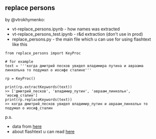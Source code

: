 replace persons
----

by @vtrokhymenko:
* vt-replace_persons.ipynb - how names was extracted
* vt-replace_persons_test.ipynb - r&d extraction (don't use in prod)
* replace_persons.py - the main file which u can use for using flashtext like this

```
from replace_persons import KeyProc

# for example
text = '''когда дмитрий песков увидел владимира путина и авраама линкольна то подумал о иосифе сталине'''

rp = KeyProc()

print(rp.extractKeywords(text))
>> ['дмитрий_песков', 'владимир_путин', 'авраам_линкольн', 'иосиф_сталин']
print(rp.replaceKeywords(text))
>> когда дмитрий_песков увидел владимир_путин и авраам_линкольн то подумал о иосиф_сталин
```

p.s.
* data from [here](https://newsviz.s3.nl-ams.scw.cloud/misc/cleaned_names.csv)
* about flashtext u can read [here](https://github.com/vi3k6i5/flashtext)

